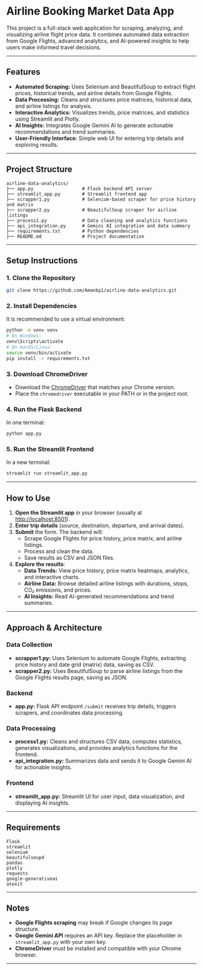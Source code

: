 # Airline Booking Market Data App

This project is a full-stack web application for scraping, analyzing, and visualizing airline flight price data. It combines automated data extraction from Google Flights, advanced analytics, and AI-powered insights to help users make informed travel decisions.

---

## Features

- **Automated Scraping:** Uses Selenium and BeautifulSoup to extract flight prices, historical trends, and airline details from Google Flights.
- **Data Processing:** Cleans and structures price matrices, historical data, and airline listings for analysis.
- **Interactive Analytics:** Visualizes trends, price matrices, and statistics using Streamlit and Plotly.
- **AI Insights:** Integrates Google Gemini AI to generate actionable recommendations and trend summaries.
- **User-Friendly Interface:** Simple web UI for entering trip details and exploring results.

---

## Project Structure

```
airline-data-analytics/
├── app.py                  # Flask backend API server
├── streamlit_app.py        # Streamlit frontend app
├── scrapper1.py            # Selenium-based scraper for price history and matrix
├── scrapper2.py            # BeautifulSoup scraper for airline listings
├── process1.py             # Data cleaning and analytics functions
├── api_integration.py      # Gemini AI integration and data summary
├── requirements.txt        # Python dependencies
├── README.md               # Project documentation
```

---

## Setup Instructions

### 1. Clone the Repository

```sh
git clone https://github.com/Amankp1/airline-data-analytics.git
```

### 2. Install Dependencies

It is recommended to use a virtual environment:

```sh
python -m venv venv
# On Windows:
venv\Scripts\activate
# On macOS/Linux:
source venv/bin/activate
pip install -r requirements.txt
```

### 3. Download ChromeDriver

- Download the [ChromeDriver](https://sites.google.com/chromium.org/driver/) that matches your Chrome version.
- Place the `chromedriver` executable in your PATH or in the project root.

### 4. Run the Flask Backend

In one terminal:

```sh
python app.py
```

### 5. Run the Streamlit Frontend

In a new terminal:

```sh
streamlit run streamlit_app.py
```

---

## How to Use

1. **Open the Streamlit app** in your browser (usually at [http://localhost:8501](http://localhost:8501)).
2. **Enter trip details** (source, destination, departure, and arrival dates).
3. **Submit** the form. The backend will:
   - Scrape Google Flights for price history, price matrix, and airline listings.
   - Process and clean the data.
   - Save results as CSV and JSON files.
4. **Explore the results**:
   - **Data Trends:** View price history, price matrix heatmaps, analytics, and interactive charts.
   - **Airline Data:** Browse detailed airline listings with durations, stops, CO₂ emissions, and prices.
   - **AI Insights:** Read AI-generated recommendations and trend summaries.

---

## Approach & Architecture

### Data Collection

- **scrapper1.py:** Uses Selenium to automate Google Flights, extracting price history and date grid (matrix) data, saving as CSV.
- **scrapper2.py:** Uses BeautifulSoup to parse airline listings from the Google Flights results page, saving as JSON.

### Backend

- **app.py:** Flask API endpoint `/submit` receives trip details, triggers scrapers, and coordinates data processing.

### Data Processing

- **process1.py:** Cleans and structures CSV data, computes statistics, generates visualizations, and provides analytics functions for the frontend.
- **api_integration.py:** Summarizes data and sends it to Google Gemini AI for actionable insights.

### Frontend

- **streamlit_app.py:** Streamlit UI for user input, data visualization, and displaying AI insights.

---

## Requirements

```
Flask
streamlit
selenium
beautifulsoup4
pandas
plotly
requests
google-generativeai
atexit
```

---

## Notes

- **Google Flights scraping** may break if Google changes its page structure.
- **Google Gemini API** requires an API key. Replace the placeholder in `streamlit_app.py` with your own key.
- **ChromeDriver** must be installed and compatible with your Chrome browser.

---



